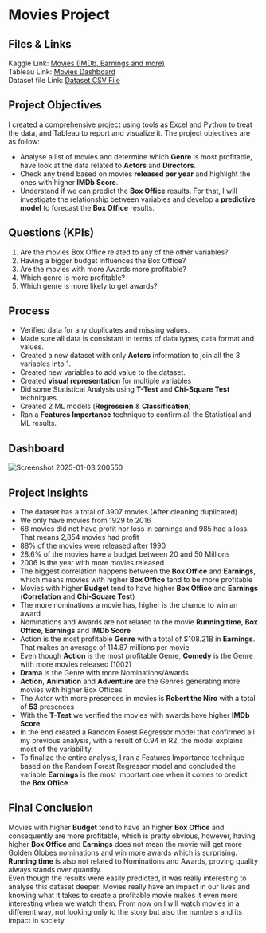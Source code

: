 # Movies Project

## Files & Links

Kaggle Link: [Movies (IMDb, Earnings and more)](https://www.kaggle.com/datasets/delfinaoliva/movies)<br>
Tableau Link: <a href= "https://public.tableau.com/views/MoviesDashboard_17334967093890/Movies_Dashboard?:language=en-US&publish=yes&:sid=&:redirect=auth&:display_count=n&:origin=viz_share_link"> Movies Dashboard </a><br>
Dataset file Link: <a href= "https://github.com/daviddiasm/Movies-Project/blob/main/movies_data.csv"> Dataset CSV File </a> <br>

## Project Objectives

I created a comprehensive project using tools as Excel and Python to treat the data, and Tableau to report and visualize it. The project objectives are as follow:

- Analyse a list of movies and determine which __Genre__ is most profitable, have look at the data related to __Actors__ and __Directors__. 
- Check any trend based on movies __released per year__ and highlight the ones with higher __IMDb Score__.
- Understand if we can predict the __Box Office__ results. For that, I will investigate the relationship between variables and develop a __predictive model__ to forecast the __Box Office__ results.

## Questions (KPIs)

1. Are the movies Box Office related to any of the other variables?
2. Having a bigger budget influences the Box Office?
3. Are the movies with more Awards more profitable?
4. Which genre is more profitable?
5. Which genre is more likely to get awards?

## Process

- Verified data for any duplicates and missing values.
- Made sure all data is consistant in terms of data types, data format and values.
- Created a new dataset with only __Actors__ information to join all the 3 variables into 1.
- Created new variables to add value to the dataset.
- Created __visual representation__ for multiple variables
- Did some Statistical Analysis using __T-Test__ and __Chi-Square Test__ techniques.
- Created 2 ML models (__Regression__ & __Classification__)
- Ran a __Features Importance__ technique to confirm all the Statistical and ML results.

## Dashboard

![Screenshot 2025-01-03 200550](https://github.com/user-attachments/assets/73b7a089-72d7-49c5-98ad-62aeae1383f7)

## Project Insights 

- The dataset has a total of 3907 movies (After cleaning duplicated)
- We only have movies from 1929 to 2016
- 68 movies did not have profit nor loss in earnings and 985 had a loss. That means 2,854 movies had profit
- 88% of the movies were released after 1990
- 28.6% of the movies have a budget between 20 and 50 Millions
- 2006 is the year with more movies released
- The biggest correlation happens between the __Box Office__ and __Earnings__, which means movies with higher __Box Office__ tend to be more profitable
- Movies with higher __Budget__ tend to have higher __Box Office__ and __Earnings__ (__Correlation__ and __Chi-Square Test__)
- The more nominations a movie has, higher is the chance to win an award
- Nominations and Awards are not related to the movie __Running time__, __Box Office__, __Earnings__ and __IMDb Score__
- Action is the most profitable __Genre__ with a total of $108.21B in __Earnings__. That makes an average of 114.87 millions per movie
- Even though __Action__ is the most profitable Genre, __Comedy__ is the Genre with more movies released (1002)
- __Drama__ is the Genre with more Nominations/Awards 
- __Action__, __Animation__ and __Adventure__ are the Genres generating more movies with higher Box Offices
- The Actor with more presences in movies is __Robert the Niro__ with a total of __53__ presences
- With the __T-Test__ we verified the movies with awards have higher __IMDb Score__
- In the end created a Random Forest Regressor model that confirmed all my previous analysis, with a result of 0.94 in R2, the model explains most of the variability
- To finalize the entire analysis, I ran a Features Importance technique based on the Random Forest Regressor model and concluded the variable __Earnings__ is the most important one when it comes to predict the __Box Office__

## Final Conclusion

Movies with higher __Budget__ tend to have an higher __Box Office__ and consequently are more profitable, which is pretty obvious, however, having higher __Box Office__ and __Earnings__ does not mean the movie will get more Golden Globes nominations and win more awards which is surprising.
__Running time__ is also not related to Nominations and Awards, proving quality always stands over quantity. <br>
Even though the results were easily predicted, it was really interesting to analyse this dataset deeper. Movies really have an impact in our lives and knowing what it takes to create a profitable movie makes it even more interesting when we watch them. From now on I will watch movies in a different way, not looking only to the story but also the numbers and its impact in society. 
